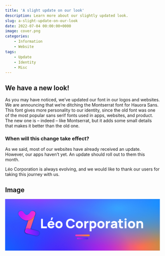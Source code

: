 ```yaml
---
title: 'A slight update on our look'
description: Learn more about our slightly updated look.
slug: a-slight-update-on-our-look
date: 2022-07-04 00:00:00+0000
image: cover.png
categories:
    - Information
    - Website
tags:
    - Update
    - Identity
    - Misc
---
```

## We have a new look!
As you may have noticed, we’ve updated our font in our logos and websites. We are announcing that we’re ditching the Montserrat font for Hauora Sans. This font gives more personality to our identity, since the old font was one of the most popular sans serif fonts used in apps, websites, and product. The new one is – indeed – like Montserrat, but it adds some small details that makes it better than the old one.

### When will this change take effect?

As we said, most of our websites have already received an update. However, our apps haven’t yet. An update should roll out to them this month.

Léo Corporation is always evolving, and we would like to thank our users for taking this journey with us.

## Image
![The Léo Corporation logo, updated with the new Hauora font.](cover.png)